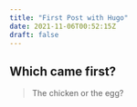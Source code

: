 ```yaml
---
title: "First Post with Hugo"
date: 2021-11-06T00:52:15Z
draft: false
---
```


## Which came first?
> The chicken or the egg?
